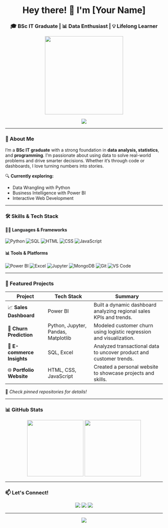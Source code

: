 <!-- Profile Header -->
<h1 align="center">Hey there! 👋 I'm [Your Name]</h1>
<h3 align="center">🎓 BSc IT Graduate | 📊 Data Enthusiast | 💡 Lifelong Learner</h3>
<p align="center">
  <img src="https://media.giphy.com/media/LMcB8XospGZO8UQq87/giphy.gif" width="250" />
</p>
<p align="center">
  <img src="https://readme-typing-svg.herokuapp.com?font=Fira+Code&duration=3000&pause=1000&center=true&vCenter=true&width=500&lines=Aspiring+Data+Analyst;Python+%7C+SQL+%7C+Power+BI+%7C+Excel;Turning+Data+Into+Insights;Always+learning+new+things+🚀" />
</p>

---

### 🌟 About Me

I’m a **BSc IT graduate** with a strong foundation in **data analysis, statistics**, and **programming**. I’m passionate about using data to solve real-world problems and drive smarter decisions. Whether it’s through code or dashboards, I love turning numbers into stories.

🔍 **Currently exploring:**  
- Data Wrangling with Python  
- Business Intelligence with Power BI  
- Interactive Web Development

---

### 🛠️ Skills & Tech Stack

#### 👨‍💻 Languages & Frameworks
![Python](https://img.shields.io/badge/-Python-3776AB?style=flat&logo=python&logoColor=white)
![SQL](https://img.shields.io/badge/-SQL-4479A1?style=flat&logo=mysql&logoColor=white)
![HTML](https://img.shields.io/badge/-HTML5-E34F26?style=flat&logo=html5&logoColor=white)
![CSS](https://img.shields.io/badge/-CSS3-1572B6?style=flat&logo=css3&logoColor=white)
![JavaScript](https://img.shields.io/badge/-JavaScript-F7DF1E?style=flat&logo=javascript&logoColor=black)

#### 📊 Tools & Platforms
![Power BI](https://img.shields.io/badge/-Power%20BI-F2C811?style=flat&logo=powerbi&logoColor=black)
![Excel](https://img.shields.io/badge/-Excel-217346?style=flat&logo=microsoft-excel&logoColor=white)
![Jupyter](https://img.shields.io/badge/-Jupyter-F37626?style=flat&logo=jupyter&logoColor=white)
![MongoDB](https://img.shields.io/badge/-MongoDB-47A248?style=flat&logo=mongodb&logoColor=white)
![Git](https://img.shields.io/badge/-Git-F05032?style=flat&logo=git&logoColor=white)
![VS Code](https://img.shields.io/badge/-VSCode-007ACC?style=flat&logo=visual-studio-code&logoColor=white)

---

### 📂 Featured Projects

| Project | Tech Stack | Summary |
|--------|------------|---------|
| 📈 **Sales Dashboard** | Power BI | Built a dynamic dashboard analyzing regional sales KPIs and trends. |
| 🧠 **Churn Prediction** | Python, Jupyter, Pandas, Matplotlib | Modeled customer churn using logistic regression and visualization. |
| 🛒 **E-commerce Insights** | SQL, Excel | Analyzed transactional data to uncover product and customer trends. |
| 🌐 **Portfolio Website** | HTML, CSS, JavaScript | Created a personal website to showcase projects and skills. |

🔗 *Check pinned repositories for details!*

---

### 📊 GitHub Stats

<p align="center">
  <img src="https://github-readme-stats.vercel.app/api?username=your-github-username&show_icons=true&theme=tokyonight&hide_border=false&count_private=true" height="180"/>
  <img src="https://github-readme-streak-stats.herokuapp.com/?user=your-github-username&theme=tokyonight&hide_border=false" height="180"/>
</p>

---

### 📫 Let's Connect!

<p align="center">
  <a href="mailto:your.email@example.com"><img src="https://img.shields.io/badge/Gmail-D14836?style=for-the-badge&logo=gmail&logoColor=white" /></a>
  <a href="https://www.linkedin.com/in/your-link/" target="_blank"><img src="https://img.shields.io/badge/LinkedIn-0A66C2?style=for-the-badge&logo=linkedin&logoColor=white" /></a>
  <a href="https://your-portfolio-link.com" target="_blank"><img src="https://img.shields.io/badge/Portfolio-12100E?style=for-the-badge&logo=vercel&logoColor=white" /></a>
</p>

---

<p align="center">
  <img src="https://quotes-github-readme.vercel.app/api?type=horizontal&theme=tokyonight" />
</p>

